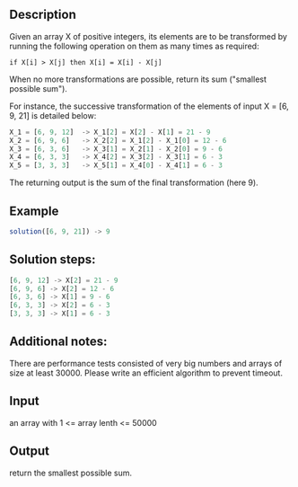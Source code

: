## Description

Given an array X of positive integers, its elements are to be transformed by running the following operation on them as many times as required:

`if X[i] > X[j] then X[i] = X[i] - X[j]`

When no more transformations are possible, return its sum ("smallest possible sum").

For instance, the successive transformation of the elements of input X = [6, 9, 21] is detailed below:

```js
X_1 = [6, 9, 12]  -> X_1[2] = X[2] - X[1] = 21 - 9
X_2 = [6, 9, 6]   -> X_2[2] = X_1[2] - X_1[0] = 12 - 6
X_3 = [6, 3, 6]   -> X_3[1] = X_2[1] - X_2[0] = 9 - 6
X_4 = [6, 3, 3]   -> X_4[2] = X_3[2] - X_3[1] = 6 - 3
X_5 = [3, 3, 3]   -> X_5[1] = X_4[0] - X_4[1] = 6 - 3
```

The returning output is the sum of the final transformation (here 9).

## Example

```js
solution([6, 9, 21]) -> 9
```

## Solution steps:

```js
[6, 9, 12] -> X[2] = 21 - 9
[6, 9, 6] -> X[2] = 12 - 6
[6, 3, 6] -> X[1] = 9 - 6
[6, 3, 3] -> X[2] = 6 - 3
[3, 3, 3] -> X[1] = 6 - 3
```

## Additional notes:

There are performance tests consisted of very big numbers and arrays of size at least 30000. Please write an efficient algorithm to prevent timeout.

## Input

an array with 1 <= array lenth <= 50000

## Output

return the smallest possible sum.
